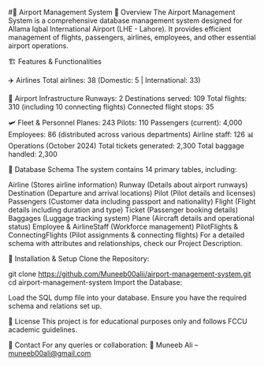 #🛫 Airport Management System
📌 Overview
The Airport Management System is a comprehensive database management system designed for Allama Iqbal International Airport (LHE - Lahore). It provides efficient management of flights, passengers, airlines, employees, and other essential airport operations.

🏗️ Features & Functionalities

✈️ Airlines
Total airlines: 38 (Domestic: 5 | International: 33)

🏢 Airport Infrastructure
Runways: 2
Destinations served: 109
Total flights: 310 (including 10 connecting flights)
Connected flight stops: 35

🛩️ Fleet & Personnel
Planes: 243
Pilots: 110
Passengers (current): 4,000
Employees: 86 (distributed across various departments)
Airline staff: 126
📊 Operations (October 2024)
Total tickets generated: 2,300
Total baggage handled: 2,300

📂 Database Schema
The system contains 14 primary tables, including:

Airline (Stores airline information)
Runway (Details about airport runways)
Destination (Departure and arrival locations)
Pilot (Pilot details and licenses)
Passengers (Customer data including passport and nationality)
Flight (Flight details including duration and type)
Ticket (Passenger booking details)
Baggages (Luggage tracking system)
Plane (Aircraft details and operational status)
Employee & AirlineStaff (Workforce management)
PilotFlights & ConnectingFlights (Pilot assignments & connecting flights)
For a detailed schema with attributes and relationships, check our Project Description.

🚀 Installation & Setup
Clone the Repository:

git clone https://github.com/Muneeb00alii/airport-management-system.git
cd airport-management-system
Import the Database:

Load the SQL dump file into your database.
Ensure you have the required schema and relations set up.

📜 License
This project is for educational purposes only and follows FCCU academic guidelines.

📩 Contact
For any queries or collaboration:
📧 Muneeb Ali – muneeb00ali@gmail.com
